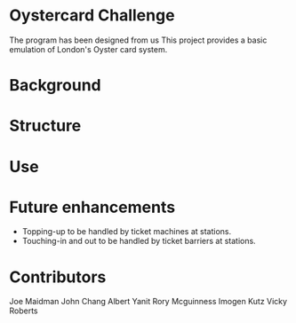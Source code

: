 Oystercard Challenge
=================
The program has been designed from us
This project provides a basic emulation of London's Oyster card system.

Background
=================

Structure
=================

Use
=================

Future enhancements
=================
- Topping-up to be handled by ticket machines at stations.
- Touching-in and out to be handled by ticket barriers at stations.

Contributors
=================
Joe Maidman
John Chang
Albert Yanit
Rory Mcguinness
Imogen Kutz
Vicky Roberts
